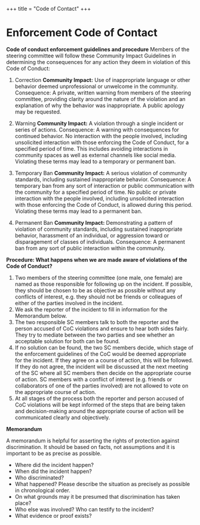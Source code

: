 +++
title = "Code of Contact"
+++

# Enforcement Code of Contact

**Code of conduct enforcement guidelines and procedure**
Members of the steering committee will follow these Community Impact Guidelines in determining the consequences for any action they deem in violation of this Code of Conduct:

1. Correction
**Community Impact:** Use of inappropriate language or other behavior deemed unprofessional or unwelcome in the community.
Consequence: A private, written warning from members of the steering committee, providing clarity around the nature of the violation and an explanation of why the behavior was inappropriate. A public apology may be requested.

2. Warning
**Community Impact:** A violation through a single incident or series of actions.
Consequence: A warning with consequences for continued behavior. No interaction with the people involved, including unsolicited interaction with those enforcing the Code of Conduct, for a specified period of time. This includes avoiding interactions in community spaces as well as external channels like social media. Violating these terms may lead to a temporary or permanent ban.

3. Temporary Ban
**Community Impact:** A serious violation of community standards, including sustained inappropriate behavior.
Consequence: A temporary ban from any sort of interaction or public communication with the community for a specified period of time. No public or private interaction with the people involved, including unsolicited interaction with those enforcing the Code of Conduct, is allowed during this period. Violating these terms may lead to a permanent ban.

4. Permanent Ban
**Community Impact:** Demonstrating a pattern of violation of community standards, including sustained inappropriate behavior, harassment of an individual, or aggression toward or disparagement of classes of individuals.
Consequence: A permanent ban from any sort of public interaction within the community.

**Procedure: What happens when we are made aware of violations of the Code of Conduct?**

1. Two members of the steering committee (one male, one female) are named as those responsible for following up on the incident. If possible, they should be chosen to be as objective as possible without any conflicts of interest, e.g. they should not be friends or colleagues of either of the parties involved in the incident.
2. We ask the reporter of the incident to fill in information for the Memorandum below.
3. The two responsible SC members talk to both the reporter and the person accused of CoC violations and ensure to hear both sides fairly. They try to mediate between the two parties and see whether an acceptable solution for both can be found. 
4. If no solution can be found, the two SC members decide, which stage of the enforcement guidelines of the CoC would be deemed appropriate for the incident. If they agree on a course of action, this will be followed. If they do not agree, the incident will be discussed at the next meeting of the SC where all SC members then decide on the appropriate course of action. SC members with a conflict of interest (e.g. friends or collaborators of one of the parties involved) are not allowed to vote on the appropriate course of action. 
5. At all stages of the process both the reporter and person accused of CoC violations will be kept informed of the steps that are being taken and decision-making around the appropriate course of action will be communicated clearly and objectively.

**Memorandum**
 
A memorandum is helpful for asserting the rights of protection against discrimination. It should be based on facts, not assumptions and it is important to be as precise as possible. 
 
- Where did the incident happen?
- When did the incident happen?
- Who discriminated?
- What happened? Please describe the situation as precisely as possible in chronological order. 
- On what grounds may it be presumed that discrimination has taken place?
- Who else was involved? Who can testify to the incident?
- What evidence or proof exists?
